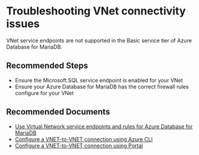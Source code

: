 <properties
	pageTitle="connectivity/VNET service endpoints"
	description="connectivity/VNET service endpoints"
	service="microsoft.dbformariadb"
	resource="servers"
	authors="ajlam"
    ms.author="andrela"
	displayOrder="4"
	selfHelpType="resource"
	supportTopicIds="32640123"
	productPesIds="16617"
	cloudEnvironments="public"
	articleId="mariadbvnetconnect"
/>

# Troubleshooting VNet connectivity issues

VNet service endpoints are not supported in the Basic service tier of Azure Database for MariaDB.

## **Recommended Steps**

* Ensure the Microsoft.SQL service endpoint is enabled for your VNet
* Ensure your Azure Database for MariaDB has the correct firewall rules configure for your VNet

## **Recommended Documents**

* [Use Virtual Network service endpoints and rules for Azure Database for MariaDB](https://docs.microsoft.com/azure/mariadb/concepts-data-access-security-vnet/)<br>
* [Configure a VNET-to-VNET connection using Azure CLI](https://docs.microsoft.com/azure/mariadb/howto-manage-vnet-cli/)<br>
* [Configure a VNET-to-VNET connection using Portal](https://docs.microsoft.com/azure/mariadb/howto-manage-vnet-portal/)
